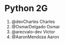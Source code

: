 # Python 2G

1. @devCharles Charles
2. @OsmarDelgado Osmar
3. @arecvalo-dev Victor
4. @AaronMendoza Aaron
